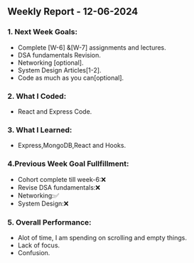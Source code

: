 ## Weekly Report - 12-06-2024

### 1. Next Week Goals:
- Complete [W-6] &[W-7] assignments and lectures.
- DSA fundamentals Revision.
- Networking [optional].
- System Design Articles[1-2].
- Code as much as you can[optional].

### 2. What I Coded:
- React and Express Code.

### 3. What I Learned:
- Express,MongoDB,React and Hooks.

### 4.Previous Week Goal Fullfillment:
- Cohort complete till week-6:❌
- Revise DSA fundamentals:❌
- Networking:✅
- System Design:❌
### 5. Overall Performance:
- Alot of time, I am spending on scrolling and empty things.
- Lack of focus.
- Confusion.



